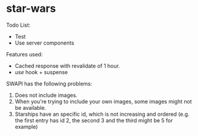 # star-wars
Todo List: 
- Test
- Use server components

Features used: 
- Cached response with revalidate of 1 hour.
- *use* hook + suspense

SWAPI has the following problems: 
1) Does not include images.
2) When you're trying to include your own images, some images might not be available.
3) Starships have an specific id, which is not increasing and ordered (e.g. the first entry has id 2, the second 3 and the third might be 5 for example)
